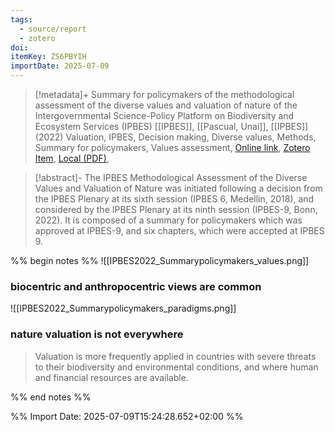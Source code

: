 ```yaml
---
tags:
  - source/report
  - zotero
doi: 
itemKey: ZS6PBYIH
importDate: 2025-07-09
---
```

>[!metadata]+
> Summary for policymakers of the methodological assessment of the diverse values and valuation of nature of the Intergovernmental Science-Policy Platform on Biodiversity and Ecosystem Services (IPBES)
> [[IPBES]], [[Pascual, Unai]], 
> [[IPBES]] (2022)
> Valuation, IPBES, Decision making, Diverse values, Methods, Summary for policymakers, Values assessment, 
> [Online link](https://zenodo.org/records/7410287), [Zotero Item](zotero://select/library/items/ZS6PBYIH), [Local (PDF)](file://C:/Users/aburg/Documents/references/zotero/storage/QZY64BWP/IPBES2022_Summarypolicymakers.pdf), 

>[!abstract]-
>The IPBES Methodological Assessment of the Diverse Values and Valuation of Nature was initiated following a decision from the IPBES Plenary at its sixth session (IPBES 6, Medellin, 2018), and considered by the IPBES Plenary at its ninth session (IPBES-9, Bonn, 2022). It is composed of a summary for policymakers which was approved at IPBES-9, and six chapters, which were accepted at IPBES 9.

%% begin notes %%
![[IPBES2022_Summarypolicymakers_values.png]]
### biocentric and anthropocentric views are common
![[IPBES2022_Summarypolicymakers_paradigms.png]]
### nature valuation is not everywhere
>Valuation is more frequently applied in countries with severe threats to their biodiversity and environmental conditions, and where human and financial resources are available.

%% end notes %%

%% Import Date: 2025-07-09T15:24:28.652+02:00 %%
